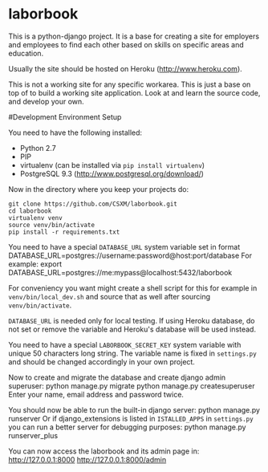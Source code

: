 laborbook
=========

This is a python-django project. It is a base for creating a site for employers and employees
to find each other based on skills on specific areas and education.

Usually the site should be hosted on Heroku (http://www.heroku.com).

This is not a working site for any specific workarea. This is just a base on top of to build
a working site application. Look at and learn the source code, and develop your own.

#Development Environment Setup

You need to have the following installed:
 - Python 2.7
 - PIP
 - virtualenv (can be installed via `pip install virtualenv`)
 - PostgreSQL 9.3 (http://www.postgresql.org/download/)

Now in the directory where you keep your projects do:
```
git clone https://github.com/CSXM/laborbook.git
cd laborbook
virtualenv venv
source venv/bin/activate
pip install -r requirements.txt
```

You need to have a special `DATABASE_URL` system variable set in format
    DATABASE_URL=postgres://username:password@host:port/database
For example:
    export DATABASE_URL=postgres://me:mypass@localhost:5432/laborbook

For conveniency you want might create a shell script for this for example in `venv/bin/local_dev.sh` and source that as well after sourcing `venv/bin/activate`.

`DATABASE_URL` is needed only for local testing. If using Heroku database, do not set or remove the variable and Heroku's database will be used instead.

You need to have a special `LABORBOOK_SECRET_KEY` system variable with unique 50 characters long string. The variable name is fixed in `settings.py` and should be changed accordingly in your own project.

Now to create and migrate the database and create django admin superuser:
    python manage.py migrate
    python manage.py createsuperuser
Enter your name, email address and password twice.

You should now be able to run the built-in django server:
    python manage.py runserver
Or if django_extensions is listed in `ISTALLED_APPS` in `settings.py` you can run a better server for debugging purposes:
    python manage.py runserver_plus

You can now access the laborbook and its admin page in:
http://127.0.0.1:8000
http://127.0.0.1:8000/admin

